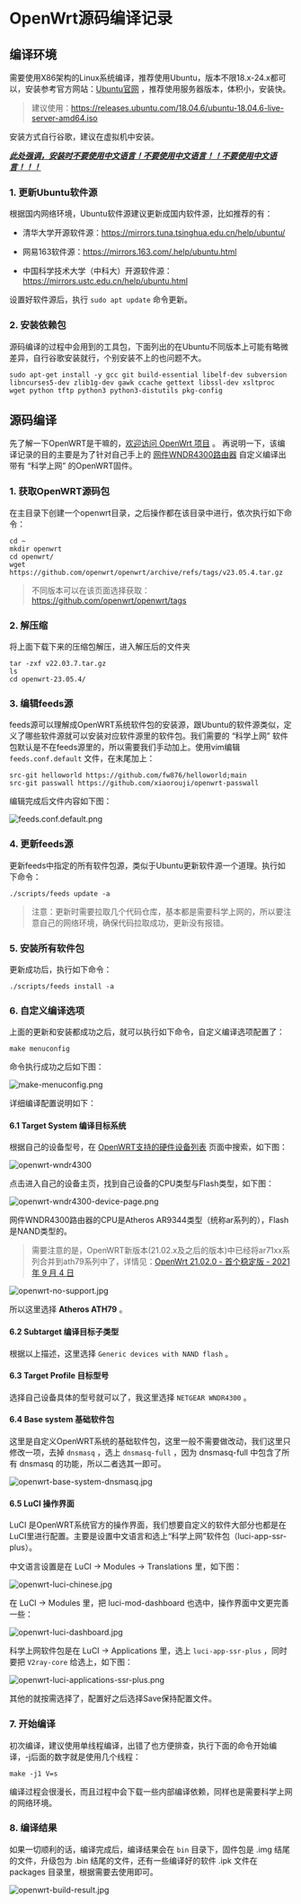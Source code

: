 # OpenWrt源码编译记录

## 编译环境

需要使用X86架构的Linux系统编译，推荐使用Ubuntu，版本不限18.x-24.x都可以，安装参考官方网站：[Ubuntu官网](https://ubuntu.com/) ，推荐使用服务器版本，体积小，安装快。

> 建议使用：https://releases.ubuntu.com/18.04.6/ubuntu-18.04.6-live-server-amd64.iso

安装方式自行谷歌，建议在虚拟机中安装。 

***<u>此处强调，安装时不要使用中文语言！不要使用中文语言！！不要使用中文语言！！！</u>***

### 1. 更新Ubuntu软件源

根据国内网络环境，Ubuntu软件源建议更新成国内软件源，比如推荐的有：

* 清华大学开源软件源：https://mirrors.tuna.tsinghua.edu.cn/help/ubuntu/

* 网易163软件源：https://mirrors.163.com/.help/ubuntu.html

* 中国科学技术大学（中科大）开源软件源：https://mirrors.ustc.edu.cn/help/ubuntu.html

设置好软件源后，执行 `sudo apt update` 命令更新。


### 2. 安装依赖包

源码编译的过程中会用到的工具包，下面列出的在Ubuntu不同版本上可能有略微差异，自行谷歌安装就行，个别安装不上的也问题不大。

```shell
sudo apt-get install -y gcc git build-essential libelf-dev subversion libncurses5-dev zlib1g-dev gawk ccache gettext libssl-dev xsltproc wget python tftp python3 python3-distutils pkg-config
```

## 源码编译

先了解一下OpenWRT是干嘛的，[欢迎访问 OpenWrt 项目](https://openwrt.org/zh/start) 。
再说明一下，该编译记录的目的主要是为了针对自己手上的 [网件WNDR4300路由器](https://www.netgear.com/support/product/wndr4300/) 自定义编译出带有 “科学上网” 的OpenWRT固件。

### 1. 获取OpenWRT源码包

在主目录下创建一个openwrt目录，之后操作都在该目录中进行，依次执行如下命令：

```shell
cd ~
mkdir openwrt
cd openwrt/
wget https://github.com/openwrt/openwrt/archive/refs/tags/v23.05.4.tar.gz
```

> 不同版本可以在该页面选择获取：https://github.com/openwrt/openwrt/tags

### 2. 解压缩

将上面下载下来的压缩包解压，进入解压后的文件夹

```shell
tar -zxf v22.03.7.tar.gz
ls
cd openwrt-23.05.4/
```

### 3. 编辑feeds源

feeds源可以理解成OpenWRT系统软件包的安装源，跟Ubuntu的软件源类似，定义了哪些软件源就可以安装对应软件源里的软件包。我们需要的 “科学上网” 软件包默认是不在feeds源里的，所以需要我们手动加上。使用vim编辑 `feeds.conf.default` 文件，在末尾加上：

```shell
src-git helloworld https://github.com/fw876/helloworld;main
src-git passwall https://github.com/xiaorouji/openwrt-passwall
```

编辑完成后文件内容如下图：

![feeds.conf.default.png](assets/17224105216993.jpg)

### 4. 更新feeds源

更新feeds中指定的所有软件包源，类似于Ubuntu更新软件源一个道理。执行如下命令：

```shell
./scripts/feeds update -a
```

> 注意：更新时需要拉取几个代码仓库，基本都是需要科学上网的，所以要注意自己的网络环境，确保代码拉取成功，更新没有报错。

### 5. 安装所有软件包

更新成功后，执行如下命令：

```shell
./scripts/feeds install -a
```

### 6. 自定义编译选项

上面的更新和安装都成功之后，就可以执行如下命令，自定义编译选项配置了：

```shell
make menuconfig
```

命令执行成功之后如下图：

![make-menuconfig.png](assets/17224793666524.png)

详细编译配置说明如下：

#### 6.1 Target System 编译目标系统

根据自己的设备型号，在 [OpenWRT支持的硬件设备列表](https://openwrt.org/toh/start) 页面中搜索，如下图：

![openwrt-wndr4300](assets/17224793666578.jpg)

点击进入自己的设备主页，找到自己设备的CPU类型与Flash类型，如下图：

![openwrt-wndr4300-device-page.png](assets/17224793666625.png)

网件WNDR4300路由器的CPU是Atheros AR9344类型（统称ar系列的），Flash是NAND类型的。

> 需要注意的是，OpenWRT新版本(21.02.x及之后的版本)中已经将ar71xx系列合并到ath79系列中了，详情见：[OpenWrt 21.02.0 - 首个稳定版 - 2021 年 9 月 4 日](https://openwrt.org/zh/releases/21.02/notes-21.02.0#%E4%B8%8D%E5%86%8D%E6%94%AF%E6%8C%81%E7%9A%84%E8%AE%BE%E5%A4%87)

![openwrt-no-support.jpg](assets/17224184153973.jpg)

所以这里选择 **Atheros ATH79** 。

#### 6.2 Subtarget 编译目标子类型

根据以上描述，这里选择 `Generic devices with NAND flash` 。

#### 6.3 Target Profile 目标型号

选择自己设备具体的型号就可以了，我这里选择 `NETGEAR WNDR4300` 。

#### 6.4 Base system 基础软件包

这里是自定义OpenWRT系统的基础软件包，这里一般不需要做改动，我们这里只修改一项，去掉 `dnsmasq` ，选上 `dnsmasq-full` ，因为 dnsmasq-full 中包含了所有 dnsmasq 的功能，所以二者选其一即可。

![openwrt-base-system-dnsmasq.jpg](assets/17224214228374.jpg)

#### 6.5 LuCI 操作界面

LuCI 是OpenWRT系统官方的操作界面，我们想要自定义的软件大部分也都是在LuCI里进行配置。主要是设置中文语言和选上“科学上网”软件包（luci-app-ssr-plus）。

中文语言设置是在 LuCI -> Modules -> Translations 里，如下图：

![openwrt-luci-chinese.jpg](assets/17224220967717.jpg)

在 LuCI -> Modules 里，把 luci-mod-dashboard 也选中，操作界面中文更完善一些：

![openwrt-luci-dashboard.jpg](assets/17224225116107.jpg)


科学上网软件包是在 LuCI -> Applications 里，选上 `luci-app-ssr-plus` ，同时要把 `V2ray-core` 给选上，如下图：

![openwrt-luci-applications-ssr-plus.png](assets/17224793667004.png)
 

其他的就按需选择了，配置好之后选择Save保持配置文件。

### 7. 开始编译

初次编译，建议使用单线程编译，出错了也方便排查，执行下面的命令开始编译，-j后面的数字就是使用几个线程：

```shell
make -j1 V=s
```

编译过程会很漫长，而且过程中会下载一些内部编译依赖，同样也是需要科学上网的网络环境。

### 8. 编译结果

如果一切顺利的话，编译完成后，编译结果会在 `bin` 目录下，固件包是 .img 结尾的文件，升级包为 .bin 结尾的文件，还有一些编译好的软件 .ipk 文件在 packages 目录里，根据需要去使用即可。

![openwrt-build-result.jpg](assets/17224230448934.jpg)
